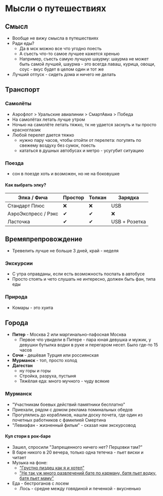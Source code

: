 # Мысли о путешествиях

## Смысл

- Вообще не вижу смысла в путешествиях
- Ради еды?
    - Да в мск можно все что угодно поесть
    - А съесть что-то самое лучшее кажется хренью
    - Например, съесть самую лучшую шаурму: шаурма не может быть самой лучшей, шаурма - это всегда лаваш, курица, овощи,
      соус \- вкус будет в целом один и тот же
- Лучший отпуск - сидеть дома и ничего не делать

## Транспорт

### Самолёты

- Аэрофлот > Уральские авиалинии > СмартАвиа > Победа
- На самолётах летать лучше утром
- Ночью на самолёте летать тяжко, тк не удается заснуть и ты просто красноглазик
- Любой перелет дается тяжко
    - нужно пару часов, чтобы отойти от перелета: погулять по свежему воздуху без сумок, поесть
    - кататься в душных автобусах и метро - усугубит ситуацию

### Поезда

- сон в поезде хоть и возможен, но не на боковушке

#### Как выбрать элку?

| Элка / Фича   | Простор | Толкан | Зарядка       |
|---------------|---------|--------|---------------|
| Стандарт Плюс | ❌       | ❌      | USB           |
| АэроЭкспресс / Рэкс  | ✔       | ✔      | ❌             |
| Ласточка      | ✔       | ✔      | USB + Розетка |

## Времяпрепровождение

- Тревелить лучше не больше 3 дней, край - неделя

### Экскурсии

- С утра оправданы, если есть возможность поспать в автобусе
- Просто стоять и чето слушать не интересно, должен быть фан, типа еды

### Природа

- Комары - это хуита

## Города

- **Питер** - Москва 2 или маргинально-пафосная Москва
    - Первое что увидели в Питере - пара юная девушка и мужик, у девушки бутылка водки в руке и перегаром несет. Было
      где-то 15 часов
- **Сочи** - дешёвая Турция или россиянская
- **Мурманск** - топ, просто холод
- **Дагестан**
    - ну горы и горы
    - Стройка, разруха, пустыня
    - Тяжёлая еда: много мучного - чуду всякие

### Мурманск

- "Участникам боевых действий памятники бесплатно"
- Приехали, рядом с домом реклама поминальных обедов
- Прогулялись до корабликов, нашли доску почета, где один из почетных работников с фамилией Смертина
- "Левиафан - жизненный фильм" - сказал нам экскурсовод

#### Кул стори в рок-баре

- Зашел, спросили "Запрещенного ничего нет? Перцовки там?"
- В баре никого в 20 вечера, только одна тетечка - пьет виски и читает
- Музыка на фоне:
    - ["Грустно пиздец как я и хотел"](https://music.yandex.ru/album/9118786/track/59490301)
    - ["Не так уж много развлечений бате по карману, батя пьет водку, батя пьет маму"](https://music.yandex.ru/album/5301760/track/44322213)
- Еда - бестроганов с лосем
    - Лось - средне между говядиной и печенкой - вкусненько
